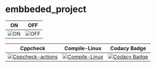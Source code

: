 # embbeded_project 

|ON|OFF|
|:--:|:--:|
|![ON]()|![OFF]()|

|Cppcheck|Compile-Linux|Codacy Badge|
|:--:|:--:|:--:|
|[![Cppcheck-actions](https://github.com/Chinnam-Narendra-Prasad/embbeded_project/actions/workflows/cppcheck.yml/badge.svg)](https://github.com/Chinnam-Narendra-Prasad/embbeded_project/actions/workflows/cppcheck.yml)|[![Compile-Linux](https://github.com/Chinnam-Narendra-Prasad/embbeded_project/actions/workflows/Compile.yml/badge.svg)](https://github.com/Chinnam-Narendra-Prasad/embbeded_project/actions/workflows/Compile.yml)|[![Codacy Badge](https://app.codacy.com/project/badge/Grade/7edaa4d5d43445e0b7c78a0b780358ae)](https://www.codacy.com/gh/Chinnam-Narendra-Prasad/embbeded_project/dashboard?utm_source=github.com&amp;utm_medium=referral&amp;utm_content=Chinnam-Narendra-Prasad/embbeded_project&amp;utm_campaign=Badge_Grade)|
